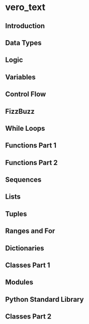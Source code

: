 # vero_text

## Introduction

## Data Types

## Logic

## Variables

## Control Flow

## FizzBuzz

## While Loops

## Functions Part 1

## Functions Part 2

## Sequences

## Lists

## Tuples

## Ranges and For

## Dictionaries

## Classes Part 1

## Modules

## Python Standard Library

## Classes Part 2




